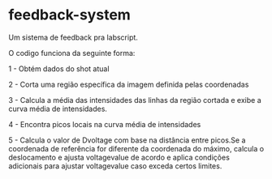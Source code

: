 # feedback-system
Um sistema de feedback pra labscript.

O codigo funciona da seguinte forma:

1 - Obtém dados do shot atual

2 - Corta uma região específica da imagem definida pelas coordenadas 

3 - Calcula a média das intensidades das linhas da região cortada e exibe a curva média de intensidades.

4 - Encontra picos locais na curva média de intensidades

5 - Calcula o valor de Dvoltage com base na distância entre picos.Se a coordenada de referência for diferente da coordenada do máximo, calcula o deslocamento e ajusta voltagevalue de acordo e aplica condições adicionais para ajustar voltagevalue caso exceda certos limites.
